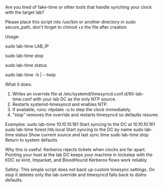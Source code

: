 Are you tired of fake-time or other tools that handle synching your clock with the target lab? 

Please place this script into /usr/bin or another directory in sudo secure_path, don't forget to chmod +x the file after creation 

Usage:

  sudo lab-time LAB_IP

  sudo lab-time stop

  sudo lab-time status

  sudo lab-time -h | --help

What it does:
  1. Writes an override file at /etc/systemd/timesyncd.conf.d/90-lab-time.conf
     with your lab DC as the only NTP source.
  2. Restarts systemd-timesyncd and enables NTP.
  3. If available, runs: ntpdate -u <DC> to step the clock immediately.
  4. "stop" removes the override and restarts timesyncd so defaults resume.

Examples:
  sudo lab-time 10.10.10.161     Start syncing to the DC at 10.10.10.161
  sudo lab-time forest.htb.local  Start syncing to the DC by name
  sudo lab-time status            Show current source and last sync time
  sudo lab-time stop              Return to system defaults

Why this is useful:
  Kerberos rejects tickets when clocks are far apart. Pointing your host at the
  lab DC keeps your machine in lockstep with the KDC so kinit, Impacket, and
  BloodHound Kerberos flows work reliably.

Safety:
  This simple script does not back up custom timesync settings. On stop it
  deletes only the lab override and timesyncd falls back to distro defaults.
